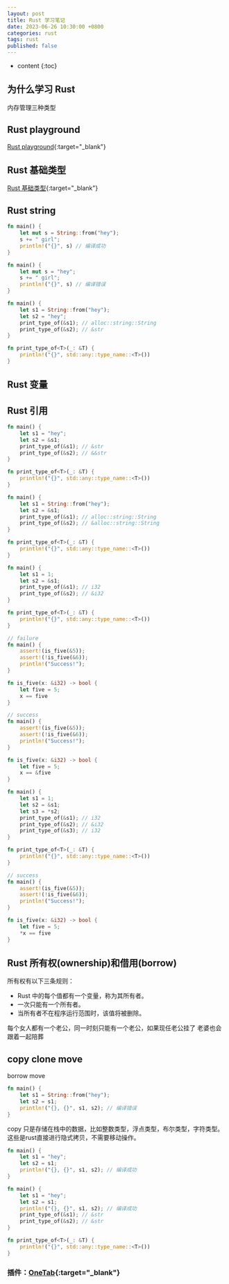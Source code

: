 ```yaml
---
layout: post
title: Rust 学习笔记
date: 2023-06-26 10:30:00 +0800
categories: rust
tags: rust
published: false
---
```


* content
{:toc}

## 为什么学习 Rust

内存管理三种类型

## Rust playground

[Rust playground](https://play.rust-lang.org/){:target="_blank"}

## Rust 基础类型

[Rust 基础类型](https://blog.fudenglong.site/2022/04/10/%E3%80%90Rust%E3%80%91%E5%9F%BA%E7%A1%80%E7%B1%BB%E5%9E%8B/){:target="_blank"}

## Rust string

```rust
fn main() {
    let mut s = String::from("hey");
    s += " girl";
    println!("{}", s) // 编译成功
}
```

```rust
fn main() {
    let mut s = "hey";
    s += " girl";
    println!("{}", s) // 编译错误
}
```

```rust
fn main() {
    let s1 = String::from("hey");
    let s2 = "hey";
    print_type_of(&s1); // alloc::string::String
    print_type_of(&s2); // &str
}

fn print_type_of<T>(_: &T) {
    println!("{}", std::any::type_name::<T>())
}
```

## Rust 变量

## Rust 引用

```rust
fn main() {
    let s1 = "hey";
    let s2 = &s1;
    print_type_of(&s1); // &str
    print_type_of(&s2); // &&str
}

fn print_type_of<T>(_: &T) {
    println!("{}", std::any::type_name::<T>())
}
```

```rust
fn main() {
    let s1 = String::from("hey");
    let s2 = &s1;
    print_type_of(&s1); // alloc::string::String
    print_type_of(&s2); // &alloc::string::String
}

fn print_type_of<T>(_: &T) {
    println!("{}", std::any::type_name::<T>())
}
```

```rust
fn main() {
    let s1 = 1;
    let s2 = &s1;
    print_type_of(&s1); // i32
    print_type_of(&s2); // &i32
}

fn print_type_of<T>(_: &T) {
    println!("{}", std::any::type_name::<T>())
}
```

```rust
// failure
fn main() {
    assert!(is_five(&5));
    assert!(!is_five(&6));
    println!("Success!");
}

fn is_five(x: &i32) -> bool {
    let five = 5;
    x == five
}
```

```rust
// success
fn main() {
    assert!(is_five(&5));
    assert!(!is_five(&6));
    println!("Success!");
}

fn is_five(x: &i32) -> bool {
    let five = 5;
    x == &five
}
```

```rust
fn main() {
    let s1 = 1;
    let s2 = &s1;
    let s3 = *s2;
    print_type_of(&s1); // i32
    print_type_of(&s2); // &i32
    print_type_of(&s3); // i32
}

fn print_type_of<T>(_: &T) {
    println!("{}", std::any::type_name::<T>())
}
```

```rust
// success
fn main() {
    assert!(is_five(&5));
    assert!(!is_five(&6));
    println!("Success!");
}

fn is_five(x: &i32) -> bool {
    let five = 5;
    *x == five
}
```

## Rust 所有权(ownership)和借用(borrow)

所有权有以下三条规则：

* Rust 中的每个值都有一个变量，称为其所有者。
* 一次只能有一个所有者。
* 当所有者不在程序运行范围时，该值将被删除。

每个女人都有一个老公，同一时刻只能有一个老公，如果现任老公挂了 老婆也会跟着一起陪葬

## copy clone move


borrow move
```rust
fn main() {
    let s1 = String::from("hey");
    let s2 = s1;
    println!("{}, {}", s1, s2); // 编译错误
}
```

copy 只是存储在栈中的数据，比如整数类型，浮点类型，布尔类型，字符类型。这些是rust直接进行隐式拷贝，不需要移动操作。
```rust
fn main() {
    let s1 = "hey";
    let s2 = s1;
    println!("{}, {}", s1, s2); // 编译成功
}
```

```rust
fn main() {
    let s1 = "hey";
    let s2 = s1;
    println!("{}, {}", s1, s2); // 编译成功
    print_type_of(&s1); // &str
    print_type_of(&s2); // &str
}

fn print_type_of<T>(_: &T) {
    println!("{}", std::any::type_name::<T>())
}
```


### 插件：[OneTab](https://chrome.google.com/webstore/detail/onetab/chphlpgkkbolifaimnlloiipkdnihall){:target="_blank"}<br>